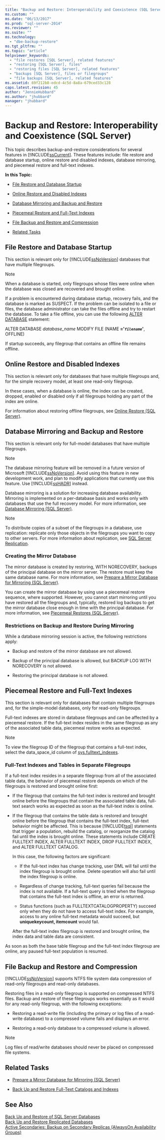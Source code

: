 ```yaml
---
title: "Backup and Restore: Interoperability and Coexistence (SQL Server) | Microsoft Docs"
ms.custom: ""
ms.date: "06/13/2017"
ms.prod: "sql-server-2014"
ms.reviewer: ""
ms.suite: ""
ms.technology: 
  - "dbe-backup-restore"
ms.tgt_pltfrm: ""
ms.topic: "article"
helpviewer_keywords: 
  - "file restores [SQL Server], related features"
  - "restoring [SQL Server], files"
  - "restoring files [SQL Server], related features"
  - "backups [SQL Server], files or filegroups"
  - "file backups [SQL Server], related features"
ms.assetid: 69f212b8-edcd-4c5d-8a8a-679ced33c128
caps.latest.revision: 45
author: "JennieHubbard"
ms.author: "jhubbard"
manager: "jhubbard"
---
```

# Backup and Restore: Interoperability and Coexistence (SQL Server)
  This topic describes backup-and-restore considerations for several features in [!INCLUDE[ssCurrent](../../includes/sscurrent-md.md)]. These features include: file restore and database startup, online restore and disabled indexes, database mirroring, and piecemeal restore and full-text indexes.  
  
 **In this Topic:**  
  
-   [File Restore and Database Startup](#FileRestoreAndDbStartup)  
  
-   [Online Restore and Disabled Indexes](#OnlineRestoreAndDisabledIndexes)  
  
-   [Database Mirroring and Backup and Restore](#DbMandBnR)  
  
-   [Piecemeal Restore and Full-Text Indexes](#PiecemealAndFTIndexes)  
  
-   [File Backup and Restore and Compression](#FileBnRandCompression)  
  
-   [Related Tasks](#RelatedTasks)  
  
##  <a name="FileRestoreAndDbStartup"></a> File Restore and Database Startup  
 This section is relevant only for [!INCLUDE[ssNoVersion](../../includes/ssnoversion-md.md)] databases that have multiple filegroups.  
  
> [!NOTE]  
>  When a database is started, only filegroups whose files were online when the database was closed are recovered and brought online.  
  
 If a problem is encountered during database startup, recovery fails, and the database is marked as SUSPECT. If the problem can be isolated to a file or files, the database administrator can take the files offline and try to restart the database. To take a file offline, you can use the following [ALTER DATABASE](~/t-sql/statements/alter-database-transact-sql.md) statement:  
  
 ALTER DATABASE *database_name* MODIFY FILE (NAME **='*`filename`*'**, OFFLINE)  
  
 If startup succeeds, any filegroup that contains an offline file remains offline.  
  
##  <a name="OnlineRestoreAndDisabledIndexes"></a> Online Restore and Disabled Indexes  
 This section is relevant only for databases that have multiple filegroups and, for the simple recovery model, at least one read-only filegroup.  
  
 In these cases, when a database is online, the index can be created, dropped, enabled or disabled only if all filegroups holding any part of the index are online.  
  
 For information about restoring offline filegroups, see [Online Restore &#40;SQL Server&#41;](online-restore-sql-server.md).  
  
##  <a name="DbMandBnR"></a> Database Mirroring and Backup and Restore  
 This section is relevant only for full-model databases that have multiple filegroups.  
  
> [!NOTE]  
>  The database mirroring feature will be removed in a future version of Microsoft [!INCLUDE[ssNoVersion](../../includes/ssnoversion-md.md)]. Avoid using this feature in new development work, and plan to modify applications that currently use this feature. Use [!INCLUDE[ssHADR](../../includes/sshadr-md.md)] instead.  
  
 Database mirroring is a solution for increasing database availability. Mirroring is implemented on a per-database basis and works only with databases that use the full recovery model. For more information, see [Database Mirroring &#40;SQL Server&#41;](../../database-engine/database-mirroring/database-mirroring-sql-server.md).  
  
> [!NOTE]  
>  To distribute copies of a subset of the filegroups in a database, use replication: replicate only those objects in the filegroups you want to copy to other servers. For more information about replication, see [SQL Server Replication](../../relational-databases/replication/sql-server-replication.md).  
  
### Creating the Mirror Database  
 The mirror database is created by restoring, WITH NORECOVERY, backups of the principal database on the mirror server. The restore must keep the same database name. For more information, see [Prepare a Mirror Database for Mirroring &#40;SQL Server&#41;](../../database-engine/database-mirroring/prepare-a-mirror-database-for-mirroring-sql-server.md).  
  
 You can create the mirror database by using use a piecemeal restore sequence, where supported. However, you cannot start mirroring until you have restored all the filegroups and, typically, restored log backups to get the mirror database close enough in time with the principal database. For more information, see [Piecemeal Restores &#40;SQL Server&#41;](piecemeal-restores-sql-server.md).  
  
### Restrictions on Backup and Restore During Mirroring  
 While a database mirroring session is active, the following restrictions apply:  
  
-   Backup and restore of the mirror database are not allowed.  
  
-   Backup of the principal database is allowed, but BACKUP LOG WITH NORECOVERY is not allowed.  
  
-   Restoring the principal database is not allowed.  
  
##  <a name="PiecemealAndFTIndexes"></a> Piecemeal Restore and Full-Text Indexes  
 This section is relevant only for databases that contain multiple filegroups and, for the simple-model databases, only for read-only filegroups.  
  
 Full-text indexes are stored in database filegroups and can be affected by a piecemeal restore. If the full-text index resides in the same filegroup as any of the associated table data, piecemeal restore works as expected.  
  
> [!NOTE]  
>  To view the filegroup ID of the filegroup that contains a full-text index, select the data_space_id column of [sys.fulltext_indexes](~/relational-databases/system-catalog-views/sys-fulltext-indexes-transact-sql.md).  
  
### Full-Text Indexes and Tables in Separate Filegroups  
 If a full-text index resides in a separate filegroup from all of the associated table data, the behavior of piecemeal restore depends on which of the filegroups is restored and brought online first:  
  
-   If the filegroup that contains the full-text index is restored and brought online before the filegroups that contain the associated table data, full-text search works as expected as soon as the full-text index is online.  
  
-   If the filegroup that contains the table data is restored and brought online before the filegroup that contains the full-text index, full-text behavior might be affected. This is because [!INCLUDE[tsql](../../includes/tsql-md.md)] statements that trigger a population, rebuild the catalog, or reorganize the catalog fail until the index is brought online. These statements include CREATE FULLTEXT INDEX, ALTER FULLTEXT INDEX, DROP FULLTEXT INDEX, and ALTER FULLTEXT CATALOG.  
  
     In this case, the following factors are significant:  
  
    -   If the full-text index has change tracking, user DML will fail until the index filegroup is brought online. Delete operation will also fail until the index filegroup is online.  
  
    -   Regardless of change tracking, full-text queries fail because the index is not available. If a full-text query is tried when the filegroup that contains the full-text index is offline, an error is returned.  
  
    -   Status functions (such as FULLTEXTCATALOGPROPERTY) succeed only when they do not have to access full-text index. For example, access to any online full-text metadata would succeed, but **uniquekeycount, itemcount** would fail.  
  
     After the full-text index filegroup is restored and brought online, the index data and table data are consistent.  
  
 As soon as both the base table filegroup and the full-text index filegroup are online, any paused full-text population is resumed.  
  
##  <a name="FileBnRandCompression"></a> File Backup and Restore and Compression  
 [!INCLUDE[ssNoVersion](../../includes/ssnoversion-md.md)] supports NTFS file system data compression of read-only filegroups and read-only databases.  
  
 Restoring files in a read-only filegroup is supported on compressed NTFS files. Backup and restore of these filegroups works essentially as it would for any read-only filegroup, with the following exceptions:  
  
-   Restoring a read-write file (including the primary or log files of a read-write database) to a compressed volume fails and displays an error.  
  
-   Restoring a read-only database to a compressed volume is allowed.  
  
> [!NOTE]  
>  Log files of read/write databases should never be placed on compressed file systems.  
  
##  <a name="RelatedTasks"></a> Related Tasks  
  
-   [Prepare a Mirror Database for Mirroring &#40;SQL Server&#41;](../../database-engine/database-mirroring/prepare-a-mirror-database-for-mirroring-sql-server.md)  
  
-   [Back Up and Restore Full-Text Catalogs and Indexes](../indexes/indexes.md)  
  
## See Also  
 [Back Up and Restore of SQL Server Databases](back-up-and-restore-of-sql-server-databases.md)   
 [Back Up and Restore Replicated Databases](../../relational-databases/replication/back-up-and-restore-replicated-databases.md)   
 [Active Secondaries: Backup on Secondary Replicas &#40;AlwaysOn Availability Groups&#41;](../../database-engine/availability-groups/windows/active-secondaries-backup-on-secondary-replicas-always-on-availability-groups.md)  
  
  
